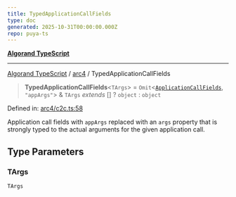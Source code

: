 ```yaml
---
title: TypedApplicationCallFields
type: doc
generated: 2025-10-31T00:00:00.000Z
repo: puya-ts
---
```


[**Algorand TypeScript**](docs/_md/README)

---

[Algorand TypeScript](docs/_md/modules) / [arc4](/reference/algorand-typescript/api/arc4/readme/) / TypedApplicationCallFields

> **TypedApplicationCallFields**\<`TArgs`\> = `Omit`\<[`ApplicationCallFields`](/reference/algorand-typescript/api/itxn/namespaces/itxn/interfaces/applicationcallfields/), `"appArgs"`\> & `TArgs` _extends_ \[\] ? `object` : `object`

Defined in: [arc4/c2c.ts:58](https://github.com/algorandfoundation/puya-ts/blob/main/packages/algo-ts/src/arc4/c2c.ts#L58)

Application call fields with `appArgs` replaced with an `args` property that is strongly typed to the actual arguments for the
given application call.

## Type Parameters

### TArgs

`TArgs`
